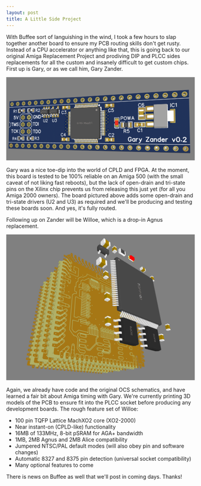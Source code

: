 ```yaml
---
layout: post
title: A Little Side Project
---
```


With Buffee sort of languishing in the wind, I took a few hours to slap together another board to ensure my PCB routing skills don't get rusty. Instead of a CPU accelerator or anything like that, this is going back to our original Amiga Replacement Project and prodiving DIP and PLCC sides replacements for all the custom and insanely difficult to get custom chips. First up is Gary, or as we call him, Gary Zander.

![](https://raw.githubusercontent.com/lostcatproductions/lostcatproductions.github.io/master/images/gary_zander.png)

Gary was a nice toe-dip into the world of CPLD and FPGA. At the moment, this board is tested to be 100% reliable on an Amiga 500 (with the small caveat of not liking fast reboots), but the lack of open-drain and tri-state pins on the Xilinx chip prevents us from releasing this just yet (for all you Amiga 2000 owners). The board pictured above adds some open-drain and tri-state drivers (U2 and U3) as required and we'll be producing and testing these boards soon. And yes, it's fully routed.

Following up on Zander will be Willoe, which is a drop-in Agnus replacement.

![](https://raw.githubusercontent.com/lostcatproductions/lostcatproductions.github.io/master/images/wiloe_exploded.png)

Again, we already have code and the original OCS schematics, and have learned a fair bit about Amiga timing with Gary. We're currently printing 3D models of the PCB to ensure fit into the PLCC socket before producing any development boards. The rough feature set of Willoe:
- 100 pin TQFP Lattice MachXO2 core (XO2-2000)
- Near instant-on (CPLD-like) functionality
- 16MB of 133MHz, 8-bit pSRAM for AGA+ bandwidth
- 1MB, 2MB Agnus and 2MB Alice compatibility
- Jumpered NTSC/PAL default modes (will also obey pin and software changes)
- Automatic 8327 and 8375 pin detection (universal socket compatibility)
- Many optional features to come

There is news on Buffee as well that we'll post in coming days. Thanks!
